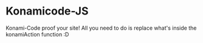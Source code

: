 Konamicode-JS
=============

Konami-Code proof your site! 
All you need to do is replace what's inside the konamiAction function :D
